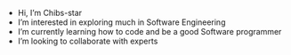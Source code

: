 -  Hi, I’m Chibs-star
- I’m interested in exploring much in Software Engineering 
- I’m currently learning how to code and be a good Software programmer 
- I’m looking to collaborate with experts 

<!---
Chibs-star/Chibs-star is a ✨ special ✨ repository because its `README.md` (this file) appears on your GitHub profile.
You can click the Preview link to take a look at your changes.
--->
